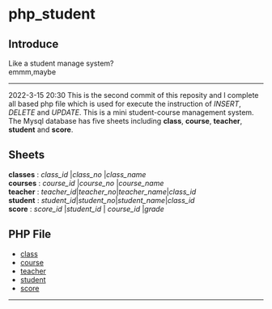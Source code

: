 # php_student

## Introduce

Like a student manage system?<br>emmm,maybe

<div>
<hr/>
</div>

2022-3-15 20:30
This is the second commit of this reposity and I complete all based php file which is used for execute the instruction of *INSERT*, *DELETE* and *UPDATE*.
This is a mini student-course management system. The Mysql database has five sheets including **class**, **course**, **teacher**, **student** and **score**.

## Sheets

**classes** : *class_id*     |*class_no*     |*class_name*<br>
**courses** : *course_id* |*course_no*  |*course_name*<br>
**teacher** : *teacher_id*|*teacher_no*|*teacher_name*|*class_id*<br>
**student** : *student_id*|*student_no*|*student_name*|*class_id*<br>
**score**   : *score_id*       |*student_id*  | *course_id*       |*grade*<br>

## PHP File

- [class]("http://php.qingfusheng.life/student/classes.php")
- [course]("http://php.qingfusheng.life/student/course.php")
- [teacher]("http://php.qingfusheng.life/student/teacher.php")
- [student]("http://php.qingfusheng.life/student/student.php")
- [score]("htp://php.qingfusheng.life/student/score.php")

<div>
<hr/>
</div>
